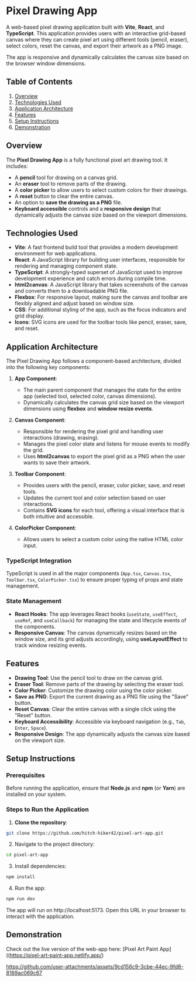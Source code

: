 # Pixel Drawing App

A web-based pixel drawing application built with **Vite**, **React**, and **TypeScript**. This application provides users with an interactive grid-based canvas where they can create pixel art using different tools (pencil, eraser), select colors, reset the canvas, and export their artwork as a PNG image.

The app is responsive and dynamically calculates the canvas size based on the browser window dimensions.

## Table of Contents

1. [Overview](#overview)
2. [Technologies Used](#technologies-used)
3. [Application Architecture](#application-architecture)
4. [Features](#features)
5. [Setup Instructions](#setup-instructions)
6. [Demonstration](#demonstration)

## Overview

The **Pixel Drawing App** is a fully functional pixel art drawing tool. It includes:
- A **pencil** tool for drawing on a canvas grid.
- An **eraser** tool to remove parts of the drawing.
- A **color picker** to allow users to select custom colors for their drawings.
- A **reset** button to clear the entire canvas.
- An option to **save the drawing as a PNG** file.
- **Keyboard accessible** controls and a **responsive design** that dynamically adjusts the canvas size based on the viewport dimensions.

## Technologies Used

- **Vite**: A fast frontend build tool that provides a modern development environment for web applications.
- **React**: A JavaScript library for building user interfaces, responsible for rendering and managing component state.
- **TypeScript**: A strongly-typed superset of JavaScript used to improve development experience and catch errors during compile time.
- **html2canvas**: A JavaScript library that takes screenshots of the canvas and converts them to a downloadable PNG file.
- **Flexbox**: For responsive layout, making sure the canvas and toolbar are flexibly aligned and adjust based on window size.
- **CSS**: For additional styling of the app, such as the focus indicators and grid display.
- **Icons**: SVG icons are used for the toolbar tools like pencil, eraser, save, and reset.

## Application Architecture

The Pixel Drawing App follows a component-based architecture, divided into the following key components:

1. **App Component**:
   - The main parent component that manages the state for the entire app (selected tool, selected color, canvas dimensions).
   - Dynamically calculates the canvas grid size based on the viewport dimensions using **flexbox** and **window resize events**.

2. **Canvas Component**:
   - Responsible for rendering the pixel grid and handling user interactions (drawing, erasing).
   - Manages the pixel color state and listens for mouse events to modify the grid.
   - Uses **html2canvas** to export the pixel grid as a PNG when the user wants to save their artwork.

3. **Toolbar Component**:
   - Provides users with the pencil, eraser, color picker, save, and reset tools.
   - Updates the current tool and color selection based on user interactions.
   - Contains **SVG icons** for each tool, offering a visual interface that is both intuitive and accessible.
  
4. **ColorPicker Component**:
   - Allows users to select a custom color using the native HTML color input.

### TypeScript Integration

TypeScript is used in all the major components (`App.tsx`, `Canvas.tsx`, `Toolbar.tsx`, `ColorPicker.tsx`) to ensure proper typing of props and state management.

### State Management

- **React Hooks**: The app leverages React hooks (`useState`, `useEffect`, `useRef`, and `useCallback`) for managing the state and lifecycle events of the components.
- **Responsive Canvas**: The canvas dynamically resizes based on the window size, and its grid adjusts accordingly, using **useLayoutEffect** to track window resizing events.

## Features

- **Drawing Tool**: Use the pencil tool to draw on the canvas grid.
- **Eraser Tool**: Remove parts of the drawing by selecting the eraser tool.
- **Color Picker**: Customize the drawing color using the color picker.
- **Save as PNG**: Export the current drawing as a PNG file using the "Save" button.
- **Reset Canvas**: Clear the entire canvas with a single click using the "Reset" button.
- **Keyboard Accessibility**: Accessible via keyboard navigation (e.g., `Tab`, `Enter`, `Space`).
- **Responsive Design**: The app dynamically adjusts the canvas size based on the viewport size.

## Setup Instructions

### Prerequisites

Before running the application, ensure that **Node.js** and **npm** (or **Yarn**) are installed on your system.

### Steps to Run the Application

1. **Clone the repository**:

```bash
git clone https://github.com/hitch-hiker42/pixel-art-app.git
```

2. Navigate to the project directory:

```bash
cd pixel-art-app
```

3. Install dependencies:

```bash
npm install
```

4. Run the app:
```bash
npm run dev
```

The app will run on http://localhost:5173. Open this URL in your browser to interact with the application.

## Demonstration

Check out the live version of the web-app here: [Pixel Art Paint App]((https://pixel-art-paint-app.netlify.app/)

https://github.com/user-attachments/assets/9cd156c9-3cbe-44ec-9fd8-8189ac069c67
